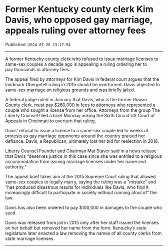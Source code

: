# Former Kentucky county clerk Kim Davis, who opposed gay marriage, appeals ruling over attorney fees

Published :`2024-07-26 13:17:54`

---

A former Kentucky county clerk who refused to issue marriage licenses to same-sex couples a decade ago is appealing a ruling ordering her to pay thousands in attorney fees.

The appeal filed by attorneys for Kim Davis in federal court argues that the landmark Obergefell ruling in 2015 should be overturned. Davis objected to same-sex marriage on religious grounds and was briefly jailed.

A federal judge ruled in January that Davis, who is the former Rowan County clerk, must pay $260,000 in fees to attorneys who represented a couple who sought a license from her office. Attorneys from the group The Liberty Counsel filed a brief Monday asking the Sixth Circuit US Court of Appeals in Cincinnati to overturn that ruling.

Davis’ refusal to issue a license to a same-sex couple led to weeks of protests as gay marriage opponents around the country praised her defiance. Davis, a Republican, ultimately lost her bid for reelection in 2018.

Liberty Counsel Founder and Chairman Mat Staver said in a news release that Davis “deserves justice in this case since she was entitled to a religious accommodation from issuing marriage licenses under her name and authority.”

The appeal brief takes aim at the 2015 Supreme Court ruling that allowed same-sex couples to legally marry, saying the ruling was a “mistake” and “has produced disastrous results for individuals like Davis, who find it increasingly difficult to participate in society without running afoul of” the law.

Davis has also been ordered to pay $100,000 in damages to the couple who sued.

Davis was released from jail in 2015 only after her staff issued the licenses on her behalf but removed her name from the form. Kentucky’s state legislature later enacted a law removing the names of all county clerks from state marriage licenses.

---

